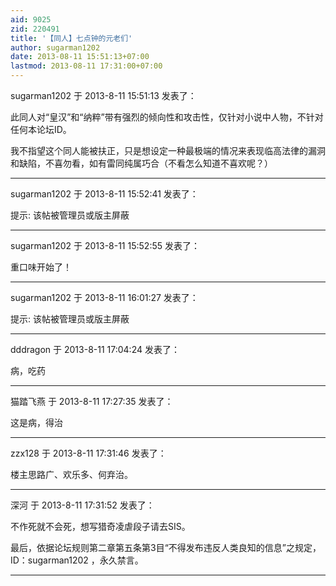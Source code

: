 ```yaml
---
aid: 9025
zid: 220491
title: '【同人】七点钟的元老们'
author: sugarman1202
date: 2013-08-11 15:51:13+07:00
lastmod: 2013-08-11 17:31:00+07:00
---
```


sugarman1202 于 2013-8-11 15:51:13 发表了：

此同人对“皇汉”和“纳粹”带有强烈的倾向性和攻击性，仅针对小说中人物，不针对任何本论坛ID。

我不指望这个同人能被扶正，只是想设定一种最极端的情况来表现临高法律的漏洞和缺陷，不喜勿看，如有雷同纯属巧合（不看怎么知道不喜欢呢？）

---------

sugarman1202 于 2013-8-11 15:52:41 发表了：

提示: 该帖被管理员或版主屏蔽

---------

sugarman1202 于 2013-8-11 15:52:55 发表了：

重口味开始了！

---------

sugarman1202 于 2013-8-11 16:01:27 发表了：

提示: 该帖被管理员或版主屏蔽

---------

dddragon 于 2013-8-11 17:04:24 发表了：

病，吃药

---------

猫踏飞燕 于 2013-8-11 17:27:35 发表了：

这是病，得治

---------

zzx128 于 2013-8-11 17:31:46 发表了：

楼主思路广、欢乐多、何弃治。

---------

深河 于 2013-8-11 17:31:52 发表了：

不作死就不会死，想写猎奇凌虐段子请去SIS。

最后，依据论坛规则第二章第五条第3目“不得发布违反人类良知的信息”之规定，ID：sugarman1202 ，永久禁言。

---------

